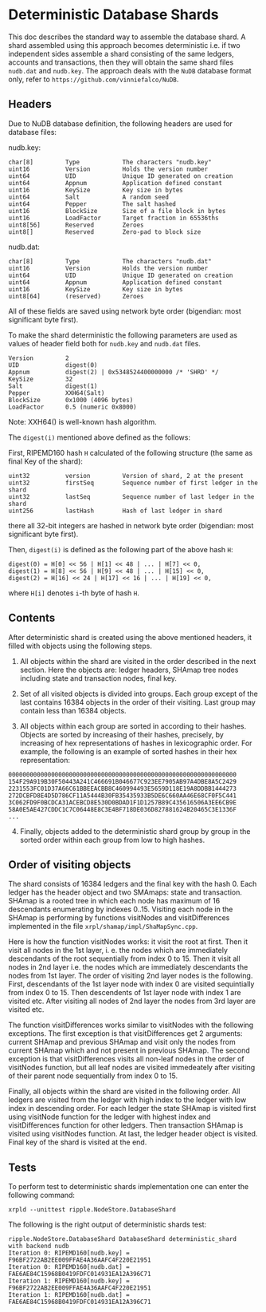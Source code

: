 # Deterministic Database Shards

This doc describes the standard way to assemble the database shard.
A shard assembled using this approach becomes deterministic i.e.
if two independent sides assemble a shard consisting of the same ledgers,
accounts and transactions, then they will obtain the same shard files
`nudb.dat` and `nudb.key`. The approach deals with the `NuDB` database
format only, refer to `https://github.com/vinniefalco/NuDB`.


## Headers

Due to NuDB database definition, the following headers are used for
database files:

nudb.key:
```
char[8]         Type            The characters "nudb.key"
uint16          Version         Holds the version number
uint64          UID             Unique ID generated on creation
uint64          Appnum          Application defined constant
uint16          KeySize         Key size in bytes
uint64          Salt            A random seed
uint64          Pepper          The salt hashed
uint16          BlockSize       Size of a file block in bytes
uint16          LoadFactor      Target fraction in 65536ths
uint8[56]       Reserved        Zeroes
uint8[]         Reserved        Zero-pad to block size
```

nudb.dat:
```
char[8]         Type            The characters "nudb.dat"
uint16          Version         Holds the version number
uint64          UID             Unique ID generated on creation
uint64          Appnum          Application defined constant
uint16          KeySize         Key size in bytes
uint8[64]       (reserved)      Zeroes
```
All of these fields are saved using network byte order
(bigendian: most significant byte first).

To make the shard deterministic the following parameters are used
as values of header field both for `nudb.key` and `nudb.dat` files.
```
Version         2
UID             digest(0)
Appnum          digest(2) | 0x5348524400000000 /* 'SHRD' */
KeySize         32
Salt            digest(1)
Pepper          XXH64(Salt)
BlockSize       0x1000 (4096 bytes)
LoadFactor      0.5 (numeric 0x8000)
```
Note: XXH64() is well-known hash algorithm.

The `digest(i)` mentioned above defined as the follows:

First, RIPEMD160 hash `H` calculated of the following structure
(the same as final Key of the shard):
```
uint32          version         Version of shard, 2 at the present
uint32          firstSeq        Sequence number of first ledger in the shard
uint32          lastSeq         Sequence number of last ledger in the shard
uint256         lastHash        Hash of last ledger in shard
```
there all 32-bit integers are hashed in network byte order
(bigendian: most significant byte first).

Then, `digest(i)` is defined as the following part of the above hash `H`:
```
digest(0) = H[0] << 56 | H[1] << 48 | ... | H[7] << 0,
digest(1) = H[8] << 56 | H[9] << 48 | ... | H[15] << 0,
digest(2) = H[16] << 24 | H[17] << 16 | ... | H[19] << 0,
```
where `H[i]` denotes `i`-th byte of hash `H`.


## Contents

After deterministic shard is created using the above mentioned headers,
it filled with objects using the following steps.

1. All objects within the shard are visited in the order described in the
next section. Here the objects are: ledger headers, SHAmap tree nodes
including state and transaction nodes, final key.

2. Set of all visited objects is divided into groups. Each group except of
the last contains 16384 objects in the order of their visiting. Last group
may contain less than 16384 objects.

3. All objects within each group are sorted in according to their hashes.
Objects are sorted by increasing of their hashes, precisely, by increasing
of hex representations of hashes in lexicographic order. For example,
the following is an example of sorted hashes in their hex representation:
```
0000000000000000000000000000000000000000000000000000000000000000
154F29A919B30F50443A241C466691B046677C923EE7905AB97A4DBE8A5C2429
2231553FC01D37A66C61BBEEACBB8C460994493E5659D118E19A8DDBB1444273
272DCBFD8E4D5D786CF11A5444B30FB35435933B5DE6C660AA46E68CF0F5C441
3C062FD9F0BCDCA31ACEBCD8E530D0BDAD1F1D1257B89C435616506A3EE6CB9E
58A0E5AE427CDDC1C7C06448E8C3E4BF718DE036D827881624B20465C3E1336F
...
```

4. Finally, objects added to the deterministic shard group by group in the
sorted order within each group from low to high hashes.


## Order of visiting objects

The shard consists of 16384 ledgers and the final key with the hash 0.
Each ledger has the header object and two SMAmaps: state and transaction.
SHAmap is a rooted tree in which each node has maximum of 16 descendants
enumerating by indexes 0..15.  Visiting each node in the SHAmap
is performing by functions visitNodes and visitDifferences implemented
in the file `xrpl/shamap/impl/ShaMapSync.cpp`.

Here is how the function visitNodes works: it visit the root at first.
Then it visit all nodes in the 1st layer, i. e. the nodes which are
immediately descendants of the root sequentially from index 0 to 15.
Then it visit all nodes in 2nd layer i.e. the nodes which are immediately
descendants the nodes from 1st layer. The order of visiting 2nd layer nodes
is the following. First, descendants of the 1st layer node with index 0
are visited sequintially from index 0 to 15. Then descendents of 1st layer
node with index 1 are visited etc. After visiting all nodes of 2nd layer
the nodes from 3rd layer are visited etc.

The function visitDifferences works similar to visitNodes with the following
exceptions. The first exception is that visitDifferences get 2 arguments:
current SHAmap and previous SHAmap and visit only the nodes from current
SHAmap which and not present in previous SHAmap. The second exception is
that visitDifferences visits all non-leaf nodes in the order of visitNodes
function, but all leaf nodes are visited immedeately after visiting of their
parent node sequentially from index 0 to 15.

Finally, all objects within the shard are visited in the following order.
All ledgers are visited from the ledger with high index to the ledger with
low index in descending order. For each ledger the state SHAmap is visited
first using visitNode function for the ledger with highest index and
visitDifferences function for other ledgers. Then transaction SHAmap is visited
using visitNodes function. At last, the ledger header object is visited.
Final key of the shard is visited at the end.


## Tests

To perform test to deterministic shards implementation one can enter
the following command:
```
xrpld --unittest ripple.NodeStore.DatabaseShard
```

The following is the right output of deterministic shards test:
```
ripple.NodeStore.DatabaseShard DatabaseShard deterministic_shard
with backend nudb
Iteration 0: RIPEMD160[nudb.key] = F96BF2722AB2EE009FFAE4A36AAFC4F220E21951
Iteration 0: RIPEMD160[nudb.dat] = FAE6AE84C15968B0419FDFC014931EA12A396C71
Iteration 1: RIPEMD160[nudb.key] = F96BF2722AB2EE009FFAE4A36AAFC4F220E21951
Iteration 1: RIPEMD160[nudb.dat] = FAE6AE84C15968B0419FDFC014931EA12A396C71
```

